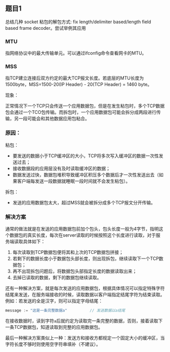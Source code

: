 ## 题目1

总结几种 socket 粘包的解包方式: fix length/delimiter based/length field based frame decoder。尝试举例其应用

### MTU

指网络协议中的最大传输单元。可以通过ifconfig命令查看网卡的MTU。

### MSS

指TCP建立连接后双方约定的最大TCP报文长度。若底层的MTU长度为1500byte，MSS=1500-20(IP Header) - 20(TCP Header) = 1460 byte。

现象：

正常情况下一个TCP只会传送一个应用数据包，但是在发生粘包时，多个TCP数据包会通过一个TCO包传输。而拆包时，一个应用数据包可能会拆分成两段进行传输，另一段可能会和其他数据应用包粘合。

### 原因：

粘包：

-   要发送的数据小于TCP缓冲区的大小，TCP将多次写入缓冲区的数据一次性发送过去；
-   接收数据段的应用层没有及时读取缓冲区的数据；
-   数据发送过快，数据包堆积导致缓冲区积压多个数据后才一次性发送出去（如果客户端每发送一段数据就睡眠一段时间就不会发生粘包）。

拆包：

-   发送的应用数据包太大，超过MSS就会被拆分成多个TCP报文分开传输。

### 解决方案

通常的做法就是在发送的应用数据包前加个包头，包头长度一般为4字节，指明这个数据包的真实长度，每次在server读取的时候按照这个长度进行读取，对于服务端读取具体如下：

1.  每次读取到TCP数据包便将其和上次的TCP数据包拼接；
2.  若剩下的数据长度小于数据包头部长度，则出现拆包，继续读取下一个TCP数据包；
3.  再不出现拆包问题后，将数据包头部指定长度的数据读取出来；
4.  去掉已读取的数据，剩下的数据包继续读取。

还有一种解决方案，就是每次发送的应用数据包，根据具体情况可以指定特殊字符结尾来发送，在服务端接收的时候，读取数据以客户端指定结尾字符为结束读取。例如：若发送的全是汉字，则可以指定字母结尾：

```go
message := "这是一条完整数据a"			// 发送数据以a结尾
```

在接收数据时，读到字符`a`后就约定为读取完一条完整的数据，否则，接着读取下一条TCP数据包，知道读取到完整的应用数据包。

最后一种解决方案类似上一种：发送方和接收方都规定一个固定大小的缓冲区，当字符长度不够时则使用空字符串填补（不建议）。